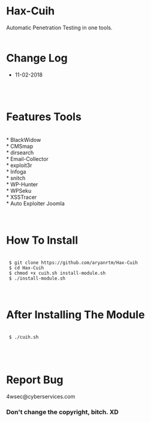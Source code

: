 # Hax-Cuih
Automatic Penetration Testing in one tools.
<br>
<br>
# Change Log
* 11-02-2018
<br>
<br>
<h1>Features Tools</h1>
<br>
* BlackWidow<br>
* CMSmap<br>
* dirsearch<br>
* Email-Collector<br>
* exploit3r<br>
* Infoga<br>
* snitch<br>
* WP-Hunter<br>
* WPSeku<br>
* XSSTracer<br>
* Auto Exploiter Joomla<br>
<br>
<br>
<h1>How To Install</h1>
<br>
<code> $ git clone https://github.com/aryanrtm/Hax-Cuih </code><br>
<code> $ cd Hax-Cuih </code><br>
<code> $ chmod +x cuih.sh install-module.sh </code><br>
<code> $ ./install-module.sh </code><br>
<br>
<br>
<h1>After Installing The Module</h1>
<br>
<code> $ ./cuih.sh </code><br>
<br>
<br>
<br>
<h1>Report Bug</h1>
<p>4wsec@cyberservices.com</p>
<h3>Don't change the copyright, bitch. XD</h3>
